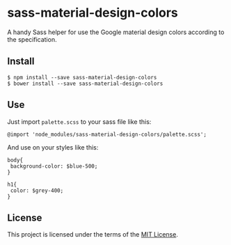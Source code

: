 # sass-material-design-colors
A handy Sass helper for use the Google material design colors according to the specification.

## Install
	$ npm install --save sass-material-design-colors
	$ bower install --save sass-material-design-colors

## Use
Just import `palette.scss` to your sass file like this:

	@import 'node_modules/sass-material-design-colors/palette.scss';

And use on your styles like this:

	body{
	 background-color: $blue-500;
	}

	h1{
	 color: $grey-400;
	}

## License

This project is licensed under the terms of the [MIT License](http://mit-license.org/).
